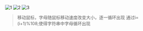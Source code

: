 ![1](https://user-images.githubusercontent.com/90953713/137843922-473ac923-9434-48fa-afdc-b8ce443c33bf.png)
![2](https://user-images.githubusercontent.com/90953713/137843924-a27c513a-f41c-4e0d-8945-286a32c571b0.png)
![3](https://user-images.githubusercontent.com/90953713/137843927-78ed0aa8-9b0b-4427-867e-bc11cfb80429.png)
> 移动鼠标，字母随鼠标移动速度改变大小，逐一循环出现
> 通过i=(i+1)%108;使得字符串中字母循环出现
